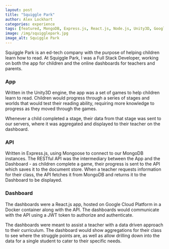 ```yaml
---
layout: post
title: "Squiggle Park"
author: Alex Lockhart
categories: experience
tags: [featured, MongoDB, Express.js, React.js, Node.js, Unity3D, Google Cloud Platform]
image: /img/squigglepark.jpg
image_alt: Squiggle Park
---
```


Squiggle Park is an ed-tech company with the purpose of helping children learn how to read.
At Squiggle Park, I was a Full Stack Developer, working on both the app for children and the online dashboards for teachers and parents.

### App

Written in the Unity3D engine, the app was a set of games to help children learn to read.  Children would progress through a series of stages and worlds that would test their reading ability, requiring more knowledge to progress as they moved through the games.

Whenever a child completed a stage, their data from that stage was sent to our servers, where it was aggregated and displayed to their teacher on the dashboard.

### API

Written in Express.js, using Mongoose to connect to our MongoDB instances.  The RESTful API was the intermediary between the App and the Dashboard - as children complete a game, their progress is sent to the API which saves it to the document store.  When a teacher requests information for their class, the API fetches it from MongoDB and returns it to the Dashboard to be displayed.

### Dashboard

The dashboards were a React.js app, hosted on Google Cloud Platform in a Docker container along with the API.  The dashboards would communicate with the API using a JWT token to authorize and authenticate.

The dashboards were meant to assist a teacher with a data driven approach to their curriculum.  The dashboard would show aggregations for their class to see where the struggle points are, as well as allow drilling down into the data for a single student to cater to their specific needs.
